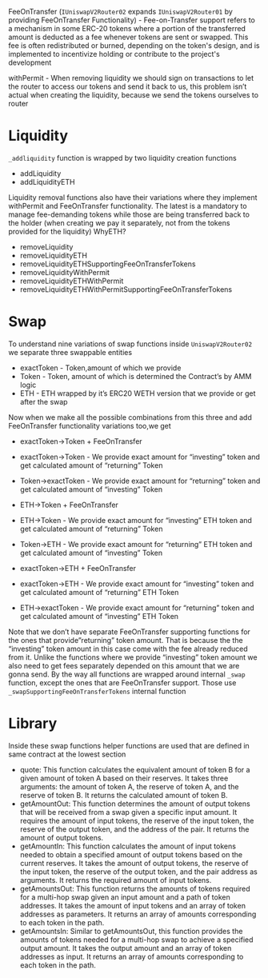 FeeOnTransfer (`IUniswapV2Router02` expands `IUniswapV2Router01` by providing FeeOnTransfer Functionality) - Fee-on-Transfer support refers to a mechanism in some ERC-20 tokens where a portion of the transferred amount is deducted as a fee whenever tokens are sent or swapped. This fee is often redistributed or burned, depending on the token's design, and is implemented to incentivize holding or contribute to the project's development

withPermit - When removing liquidity we should sign on transactions to let the router to access our tokens and send it back to us, this problem isn’t actual when creating the liquidity, because we send the tokens ourselves to router

# Liquidity

`_addliquidity` function is wrapped by two liquidity creation functions
* addLiquidity
* addLiquidityETH

Liquidity removal functions also have their variations where they implement withPermit and FeeOnTransfer functionality. The latest is a mandatory to manage fee-demanding tokens while those are being transferred back to the holder (when creating we pay it separately, not from the tokens provided for the liquidity)
WhyETH?
* removeLiquidity
* removeLiquidityETH
* removeLiquidityETHSupportingFeeOnTransferTokens
* removeLiquidityWithPermit
* removeLiquidityETHWithPermit
* removeLiquidityETHWithPermitSupportingFeeOnTransferTokens

# Swap

To understand nine variations of swap functions inside `UniswapV2Router02` we separate three swappable entities
* exactToken - Token,amount of which we provide
* Token - Token, amount of which is determined the Contract’s by AMM logic
* ETH  - ETH wrapped by it’s ERC20 WETH version that we provide or get after the swap

Now when we make all the possible combinations from this three and add FeeOnTransfer functionality variations too,we get


* exactToken->Token + FeeOnTransfer
* exactToken->Token - We provide exact amount for “investing” token and get calculated amount of “returning” Token
* Token->exactToken - We provide exact amount for “returning” token and get calculated amount of “investing” Token

* ETH->Token  + FeeOnTransfer
* ETH->Token - We provide exact amount for “investing” ETH token and get calculated amount of “returning” Token
* Token->ETH - We provide exact amount for “returning” ETH token and get calculated amount of “investing” Token

* exactToken->ETH  + FeeOnTransfer
* exactToken->ETH - We provide exact amount for “investing” token and get calculated amount of “returning” ETH Token
* ETH->exactToken - We provide exact amount for “returning” token and get calculated amount of “investing” ETH Token

Note that we don’t have separate FeeOnTransfer supporting functions for the ones that provide”returning” token amount. That is because the the “investing” token amount in this case come with the fee already reduced from it. Unlike the functions where we provide “investing” token amount we also need to get
fees separately depended on this amount that we are gonna send. By the way all functions are wrapped around internal `_swap` function, except the ones that are FeeOnTransfer support. Those use `_swapSupportingFeeOnTransferTokens` internal function

# Library

Inside these swap functions helper functions are used that are defined in same contract at the lowest section

* quote: This function calculates the equivalent amount of token B for a given amount of token A based on their reserves. It takes three arguments: the amount of token A, the reserve of token A, and the reserve of token B. It returns the calculated amount of token B.
* getAmountOut: This function determines the amount of output tokens that will be received from a swap given a specific input amount. It requires the amount of input tokens, the reserve of the input token, the reserve of the output token, and the address of the pair. It returns the amount of output tokens.
* getAmountIn: This function calculates the amount of input tokens needed to obtain a specified amount of output tokens based on the current reserves. It takes the amount of output tokens, the reserve of the input token, the reserve of the output token, and the pair address as arguments. It returns the required amount of input tokens.
* getAmountsOut: This function returns the amounts of tokens required for a multi-hop swap given an input amount and a path of token addresses. It takes the amount of input tokens and an array of token addresses as parameters. It returns an array of amounts corresponding to each token in the path.
* getAmountsIn: Similar to getAmountsOut, this function provides the amounts of tokens needed for a multi-hop swap to achieve a specified output amount. It takes the output amount and an array of token addresses as input. It returns an array of amounts corresponding to each token in the path.



